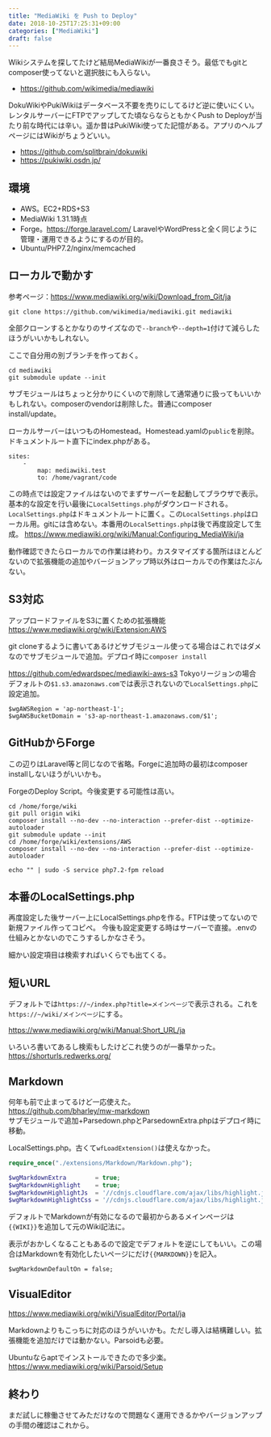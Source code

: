 ```yaml
---
title: "MediaWiki を Push to Deploy"
date: 2018-10-25T17:25:31+09:00
categories: ["MediaWiki"]
draft: false
---
```


Wikiシステムを探してたけど結局MediaWikiが一番良さそう。最低でもgitとcomposer使ってないと選択肢にも入らない。  

- https://github.com/wikimedia/mediawiki

DokuWikiやPukiWikiはデータベース不要を売りにしてるけど逆に使いにくい。レンタルサーバーにFTPでアップしてた頃ならならともかくPush to Deployが当たり前な時代には辛い。遥か昔はPukiWiki使ってた記憶がある。アプリのヘルプページにはWikiがちょうどいい。

- https://github.com/splitbrain/dokuwiki
- https://pukiwiki.osdn.jp/

## 環境
- AWS。EC2+RDS+S3
- MediaWiki 1.31.1時点
- Forge。https://forge.laravel.com/ LaravelやWordPressと全く同じように管理・運用できるようにするのが目的。
- Ubuntu/PHP7.2/nginx/memcached

## ローカルで動かす
参考ページ：https://www.mediawiki.org/wiki/Download_from_Git/ja

```
git clone https://github.com/wikimedia/mediawiki.git mediawiki
```
全部クローンするとかなりのサイズなので`--branch`や`--depth=1`付けて減らしたほうがいいかもしれない。

ここで自分用の別ブランチを作っておく。

```
cd mediawiki
git submodule update --init
```
サブモジュールはちょっと分かりにくいので削除して通常通りに扱ってもいいかもしれない。composerのvendorは削除した。普通にcomposer install/update。

ローカルサーバーはいつものHomestead。Homestead.yamlの`public`を削除。ドキュメントルート直下にindex.phpがある。
```
sites:
    -
        map: mediawiki.test
        to: /home/vagrant/code
```

この時点では設定ファイルはないのでまずサーバーを起動してブラウザで表示。基本的な設定を行い最後に`LocalSettings.php`がダウンロードされる。`LocalSettings.php`はドキュメントルートに置く。この`LocalSettings.php`はローカル用。gitには含めない。本番用の`LocalSettings.php`は後で再度設定して生成。
https://www.mediawiki.org/wiki/Manual:Configuring_MediaWiki/ja

動作確認できたらローカルでの作業は終わり。カスタマイズする箇所はほとんどないので拡張機能の追加やバージョンアップ時以外はローカルでの作業はたぶんない。

## S3対応
アップロードファイルをS3に置くための拡張機能  
https://www.mediawiki.org/wiki/Extension:AWS

git cloneするように書いてあるけどサブモジュール使ってる場合はこれではダメなのでサブモジュールで追加。デプロイ時に`composer install`

https://github.com/edwardspec/mediawiki-aws-s3
Tokyoリージョンの場合デフォルトの`$1.s3.amazonaws.com`では表示されないので`LocalSettings.php`に設定追加。
```
$wgAWSRegion = 'ap-northeast-1';
$wgAWSBucketDomain = 's3-ap-northeast-1.amazonaws.com/$1';
```

## GitHubからForge
この辺りはLaravel等と同じなので省略。Forgeに追加時の最初はcomposer installしないほうがいいかも。

ForgeのDeploy Script。今後変更する可能性は高い。
```
cd /home/forge/wiki
git pull origin wiki
composer install --no-dev --no-interaction --prefer-dist --optimize-autoloader
git submodule update --init
cd /home/forge/wiki/extensions/AWS
composer install --no-dev --no-interaction --prefer-dist --optimize-autoloader

echo "" | sudo -S service php7.2-fpm reload
```

## 本番のLocalSettings.php
再度設定した後サーバー上にLocalSettings.phpを作る。FTPは使ってないので新規ファイル作ってコピペ。
今後も設定変更する時はサーバーで直接。.envの仕組みとかないのでこうするしかなさそう。

細かい設定項目は検索すればいくらでも出てくる。

## 短いURL
デフォルトでは`https://~/index.php?title=メインページ`で表示される。これを`https://~/wiki/メインページ`にする。

https://www.mediawiki.org/wiki/Manual:Short_URL/ja

いろいろ書いてあるし検索もしたけどこれ使うのが一番早かった。
https://shorturls.redwerks.org/

## Markdown
何年も前で止まってるけど一応使えた。  
https://github.com/bharley/mw-markdown  
サブモジュールで追加+Parsedown.phpとParsedownExtra.phpはデプロイ時に移動。

LocalSettings.php。古くて`wfLoadExtension()`は使えなかった。
```php
require_once("./extensions/Markdown/Markdown.php");

$wgMarkdownExtra        = true;
$wgMarkdownHighlight    = true;
$wgMarkdownHighlightJs  = '//cdnjs.cloudflare.com/ajax/libs/highlight.js/9.13.1/highlight.min.js';
$wgMarkdownHighlightCss = '//cdnjs.cloudflare.com/ajax/libs/highlight.js/9.13.1/styles/default.min.css';
```

デフォルトでMarkdownが有効になるので最初からあるメインページは`{{WIKI}}`を追加して元のWiki記法に。

表示がおかしくなることもあるので設定でデフォルトを逆にしてもいい。この場合はMarkdownを有効化したいページにだけ`{{MARKDOWN}}`を記入。
```
$wgMarkdownDefaultOn = false;
```

## VisualEditor
https://www.mediawiki.org/wiki/VisualEditor/Portal/ja

Markdownよりもこっちに対応のほうがいいかも。ただし導入は結構難しい。拡張機能を追加だけでは動かない。Parsoidも必要。

Ubuntuならaptでインストールできたので多少楽。  
https://www.mediawiki.org/wiki/Parsoid/Setup

## 終わり
まだ試しに稼働させてみただけなので問題なく運用できるかやバージョンアップの手間の確認はこれから。
